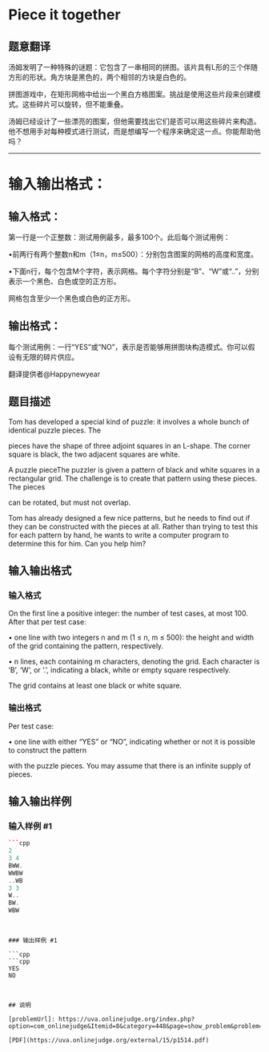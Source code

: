# Piece it together

## 题意翻译

汤姆发明了一种特殊的谜题：它包含了一串相同的拼图。该片具有L形的三个伴随方形的形状。角方块是黑色的，两个相邻的方块是白色的。

拼图游戏中，在矩形网格中给出一个黑白方格图案。挑战是使用这些片段来创建模式。这些碎片可以旋转，但不能重叠。

汤姆已经设计了一些漂亮的图案，但他需要找出它们是否可以用这些碎片来构造。他不想用手对每种模式进行测试，而是想编写一个程序来确定这一点。你能帮助他吗？

------------

# 输入输出格式：

## 输入格式：

第一行是一个正整数：测试用例最多，最多100个。此后每个测试用例：

•前两行有两个整数n和m（1≤n，m≤500）：分别包含图案的网格的高度和宽度。

•下面n行，每个包含M个字符，表示网格。每个字符分别是“B”、“W”或“..”，分别表示一个黑色、白色或空的正方形。

网格包含至少一个黑色或白色的正方形。

## 输出格式：

每个测试用例：一行“YES”或“NO”，表示是否能够用拼图块构造模式。你可以假设有无限的碎片供应。

翻译提供者@Happynewyear

## 题目描述

Tom has developed a special kind of puzzle: it involves a whole bunch of identical puzzle pieces. The

pieces have the shape of three adjoint squares in an L-shape. The corner square is black, the two adjacent squares are white.

A puzzle pieceThe puzzler is given a pattern of black and white squares in a rectangular grid. The challenge is to create that pattern using these pieces. The pieces

can be rotated, but must not overlap.

Tom has already designed a few nice patterns, but he needs to find out if they can be constructed with the pieces at all. Rather than trying to test this for each pattern by hand, he wants to write a computer program to determine this for him. Can you help him?

## 输入输出格式

### 输入格式

On the first line a positive integer: the number of test cases, at most 100. After that per test case:

• one line with two integers n and m (1 ≤ n, m ≤ 500): the height and width of the grid containing the pattern, respectively.

• n lines, each containing m characters, denoting the grid. Each character is ‘B’, ‘W’, or ‘.’, indicating a black, white or empty square respectively.

The grid contains at least one black or white square.

### 输出格式

Per test case:

• one line with either “YES” or “NO”, indicating whether or not it is possible to construct the pattern

with the puzzle pieces. You may assume that there is an infinite supply of pieces.

## 输入输出样例

### 输入样例 #1

```cpp
```cpp
2
3 4
BWW.
WWBW
..WB
3 3
W..
BW.
WBW
```
```


### 输出样例 #1

```cpp
```cpp
YES
NO
```
```


## 说明

[problemUrl]: https://uva.onlinejudge.org/index.php?option=com_onlinejudge&Itemid=8&category=448&page=show_problem&problem=4260

[PDF](https://uva.onlinejudge.org/external/15/p1514.pdf)

